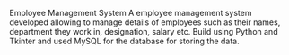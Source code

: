 Employee Management System
A employee management system developed allowing to manage details of employees such as their names, department they work in, designation, salary etc.
Build using Python and Tkinter and used MySQL for the database for storing the data.
